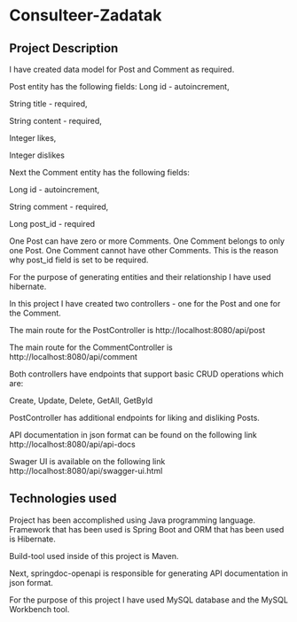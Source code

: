 # Consulteer-Zadatak

<h2>Project Description</h2>

I have created data model for Post and Comment as required.

Post entity has the following fields:
Long id - autoincrement,

String title - required,

String content - required,

Integer likes,

Integer dislikes

Next the Comment entity has the following fields:

Long id - autoincrement,

String comment - required,

Long post_id - required


One Post can have zero or more Comments. One Comment belongs to only one
Post. One Comment cannot have other Comments. This is the reason why post_id field is set to be required.

For the purpose of generating entities and their relationship I have used hibernate.

In this project I have created two controllers - one for the Post and one for the Comment.

The main route for the PostController is http://localhost:8080/api/post

The main route for the CommentController is http://localhost:8080/api/comment

Both controllers have endpoints that support basic CRUD operations  which are: 

Create, Update, Delete, GetAll, GetById

PostController has additional endpoints for liking and disliking Posts.

API documentation in json format can be found on the following link http://localhost:8080/api/api-docs

Swager UI is available on the following link http://localhost:8080/api/swagger-ui.html

<h2>Technologies used</h2>

Project has been accomplished using Java programming language. Framework that has been used is Spring Boot and ORM that has been used is Hibernate.

Build-tool used inside of this project is Maven.

Next, springdoc-openapi is responsible for generating API documentation in json format. 

For the purpose of this project I have used MySQL database and the MySQL Workbench tool.
